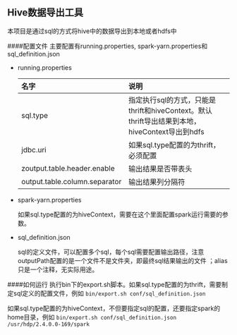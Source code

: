 Hive数据导出工具
----
本项目是通过sql的方式将hive中的数据导出到本地或者hdfs中

####配置文件
主要配置有running.properties, spark-yarn.properties和sql_definition.json
- running.properties

  | 名字        | 说明           |
  | :------------- |:-------------|
  | sql.type      | 指定执行sql的方式，只能是thrift和hiveContext。默认thrift导出结果到本地，hiveContext导出到hdfs |
  | jdbc.uri      | 如果sql.type配置的为thrift，必须配置      | 
  | zoutput.table.header.enable | 输出结果是否带表头      |
  |output.table.column.separator|输出结果列分隔符|
- spark-yarn.properties

   如果sql.type配置的为hiveContext，需要在这个里面配置spark运行需要的参数。
- sql_definition.json

  sql的定义文件，可以配置多个sql，每个sql需要配置输出路径，注意outputPath配置的是一个文件不是文件夹，即最终sql结果输出的文件
；alias只是一个注释，无实际用途。

####如何运行
执行bin下的export.sh脚本。如果sql.type配置的为thrift，需要制定sql定义的配置文件，例如
`bin/export.sh conf/sql_definition.json`

如果sql.type配置的为hiveContext，不但要指定sql的配置，还要指定spark的home目录，例如
`bin/export.sh conf/sql_definition.json /usr/hdp/2.4.0.0-169/spark`

